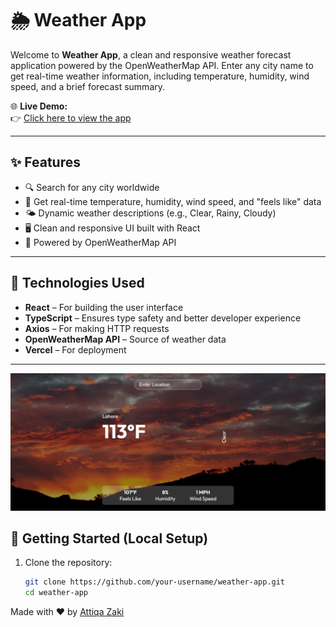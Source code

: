 # 🌦️ Weather App

Welcome to **Weather App**, a clean and responsive weather forecast application powered by the OpenWeatherMap API. Enter any city name to get real-time weather information, including temperature, humidity, wind speed, and a brief forecast summary.

🌐 **Live Demo:**  
👉 [Click here to view the app](https://weatherwhiz-kappa.vercel.app/)

---

## ✨ Features

- 🔍 Search for any city worldwide
- 📍 Get real-time temperature, humidity, wind speed, and "feels like" data
- 🌤️ Dynamic weather descriptions (e.g., Clear, Rainy, Cloudy)
- 🖥️ Clean and responsive UI built with React
- 📡 Powered by OpenWeatherMap API

---

## 🔧 Technologies Used

- **React** – For building the user interface
- **TypeScript** – Ensures type safety and better developer experience
- **Axios** – For making HTTP requests
- **OpenWeatherMap API** – Source of weather data
- **Vercel** – For deployment

---

![Looks like](./public/WeatherWhiz.png)

## 🚀 Getting Started (Local Setup)

1. Clone the repository:
   ```bash
   git clone https://github.com/your-username/weather-app.git
   cd weather-app
   ```

Made with ❤️ by [Attiqa Zaki](https://github.com/Attiqa-Z)
